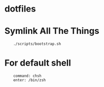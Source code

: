 # dotfiles

Symlink All The Things
======================

        ./scripts/bootstrap.sh

For default shell
=================

        command: chsh
        enter: /bin/zsh
